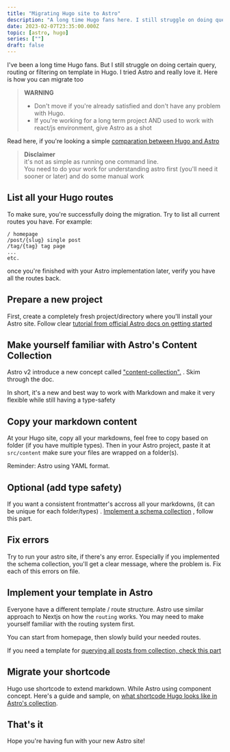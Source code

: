 ```yaml
---
title: "Migrating Hugo site to Astro"
description: "A long time Hugo fans here. I still struggle on doing query, routing or filtering. I tried Astro and really love it. Here is how you can migrate too"
date: 2023-02-07T23:35:00.000Z
topic: [astro, hugo]
series: [""]
draft: false
---
```

I've been a long time Hugo fans. But I still struggle on doing certain query, routing or filtering on template in Hugo. I tried Astro and really love it. Here is how you can migrate too

> **WARNING**
> - Don't move if you're already satisfied and don't have any problem with Hugo.
> - If you're working for a long term project AND used to work with react/js environment, give Astro as a shot

Read here, if you're looking a simple [comparation between Hugo and Astro](https://onebite.dev/hugo-vs-astro-which-static-site-generator-to-choose-in-2023/)

> **Disclaimer**  
> it's not as simple as running one command line.   
You need to do your work for understanding astro first (you'll need it sooner or later) and do some manual work

## List all your Hugo routes
To make sure, you're successfully doing the migration. Try to list all current routes you have.
For example:
```
/ homepage
/post/{slug} single post
/tag/{tag} tag page
...
etc.
```

once you're finished with your Astro implementation later, verify you have all the routes back.

## Prepare a new project
First, create a completely fresh project/directory where you'll install your Astro site.
Follow clear [tutorial from official Astro docs on getting started](https://docs.astro.build/en/install/auto/)

## Make yourself familiar with Astro's Content Collection
Astro v2 introduce a new concept called ["content-collection".](https://docs.astro.build/en/guides/content-collections/) . Skim through the doc.

In short, it's a new and best way to work with Markdown and make it very flexible while still having a type-safety

## Copy your markdown content
At your Hugo site, copy all your markdowns, feel free to copy based on folder (if you have multiple types). 
Then in your Astro project, paste it at `src/content` make sure your files are wrapped on a folder(s).

Reminder: Astro using YAML format.

## Optional (add type safety)
If you want a consistent frontmatter's accross all your markdowns, (it can be unique for each folder/types) . [Implement a schema collection](https://docs.astro.build/en/guides/content-collections/#defining-collections) , follow this part.

## Fix errors
Try to run your astro site, if there's any error. Especially if you implemented the schema collection, you'll get a clear message, where the problem is. Fix each of this errors on file. 

## Implement your template in Astro
Everyone have a different template / route structure.
Astro use similar approach to Nextjs on how the `routing` works. You may need to make yourself familiar with the routing system first.

You can start from homepage, then slowly build your needed routes.

If you need a template for [querying all posts from collection, check this part](https://docs.astro.build/en/guides/content-collections/#querying-collections)

## Migrate your shortcode
Hugo use shortcode to extend markdown. While Astro using component concept. 
Here's a guide and sample, on [what shortcode Hugo looks like in Astro's collection](https://onebite.dev/hugo-shortcode-in-astro-components/).

## That's it
Hope you're having fun with your new Astro site!




